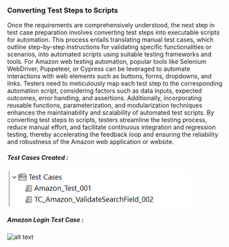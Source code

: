 <h3>Converting Test Steps to Scripts</h3>

Once the requirements are comprehensively understood, the next step in test case preparation involves converting test steps into executable scripts for automation. This process entails translating manual test cases, which outline step-by-step instructions for validating specific functionalities or scenarios, into automated scripts using suitable testing frameworks and tools. For Amazon web testing automation, popular tools like Selenium WebDriver, Puppeteer, or Cypress can be leveraged to automate interactions with web elements such as buttons, forms, dropdowns, and links. Testers need to meticulously map each test step to the corresponding automation script, considering factors such as data inputs, expected outcomes, error handling, and assertions. Additionally, incorporating reusable functions, parameterization, and modularization techniques enhances the maintainability and scalability of automated test scripts. By converting test steps to scripts, testers streamline the testing process, reduce manual effort, and facilitate continuous integration and regression testing, thereby accelerating the feedback loop and ensuring the reliability and robustness of the Amazon web application or website.

<h5>Test Cases Created : </h5>

![alt text](Test_case_preparation/Created_TestCase_Image.png)

<h5>Amazon Login Test Case : </h5>

![alt text]()
